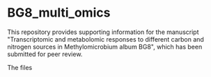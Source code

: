 # BG8_multi_omics
This repository provides supporting information for the manuscript "Transcriptomic and metabolomic responses to different carbon and nitrogen sources in Methylomicrobium album BG8", which has been submitted for peer review.

The files
